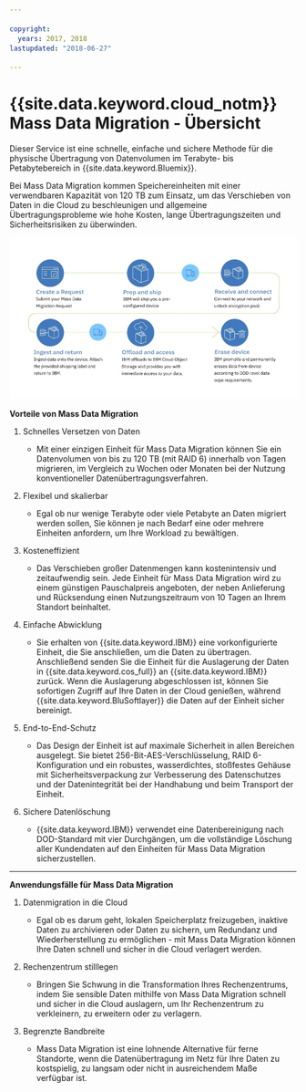 ```yaml
---

copyright:
  years: 2017, 2018
lastupdated: "2018-06-27"

---
```



# {{site.data.keyword.cloud_notm}} Mass Data Migration - Übersicht

Dieser Service ist eine schnelle, einfache und sichere Methode für die physische Übertragung von Datenvolumen im Terabyte- bis Petabytebereich in {{site.data.keyword.Bluemix}}. 

Bei Mass Data Migration kommen Speichereinheiten mit einer verwendbaren Kapazität von 120 TB zum Einsatz, um das Verschieben von Daten in die Cloud zu beschleunigen und allgemeine Übertragungsprobleme wie hohe Kosten, lange Übertragungszeiten und Sicherheitsrisiken zu überwinden. 

![Prozessablauf bei Mass Data Migration](/images/MDMSWorkflow.png)

**Vorteile von Mass Data Migration**

1. Schnelles Versetzen von Daten
    - Mit einer einzigen Einheit für Mass Data Migration können Sie ein Datenvolumen von bis zu 120 TB (mit RAID 6) innerhalb von Tagen migrieren, im Vergleich zu Wochen oder Monaten bei der Nutzung konventioneller Datenübertragungsverfahren. 
    
2. Flexibel und skalierbar
    - Egal ob nur wenige Terabyte oder viele Petabyte an Daten migriert werden sollen, Sie können je nach Bedarf eine oder mehrere Einheiten anfordern, um Ihre Workload zu bewältigen.
    
3. Kosteneffizient
    - Das Verschieben großer Datenmengen kann kostenintensiv und zeitaufwendig sein. Jede Einheit für Mass Data Migration wird zu einem günstigen Pauschalpreis angeboten, der neben Anlieferung und Rücksendung einen Nutzungszeitraum von 10 Tagen an Ihrem Standort beinhaltet.  
    
4. Einfache Abwicklung
    - Sie erhalten von {{site.data.keyword.IBM}} eine vorkonfigurierte Einheit, die Sie anschließen, um die Daten zu übertragen. Anschließend senden Sie die Einheit für die Auslagerung der Daten in {{site.data.keyword.cos_full}} an {{site.data.keyword.IBM}} zurück. Wenn die Auslagerung abgeschlossen ist, können Sie sofortigen Zugriff auf Ihre Daten in der Cloud genießen, während {{site.data.keyword.BluSoftlayer}} die Daten auf der Einheit sicher bereinigt. 
    
5. End-to-End-Schutz
    - Das Design der Einheit ist auf maximale Sicherheit in allen Bereichen ausgelegt. Sie bietet 256-Bit-AES-Verschlüsselung, RAID 6-Konfiguration und ein robustes, wasserdichtes, stoßfestes Gehäuse mit Sicherheitsverpackung zur Verbesserung des Datenschutzes und der Datenintegrität bei der Handhabung und beim Transport der Einheit.  
    
6. Sichere Datenlöschung
    - {{site.data.keyword.IBM}} verwendet eine Datenbereinigung nach DOD-Standard mit vier Durchgängen, um die vollständige Löschung aller Kundendaten auf den Einheiten für Mass Data Migration sicherzustellen. 
    
    
<hr>


**Anwendungsfälle für Mass Data Migration**
1. Datenmigration in die Cloud
    - Egal ob es darum geht, lokalen Speicherplatz freizugeben, inaktive Daten zu archivieren oder Daten zu sichern, um Redundanz und Wiederherstellung zu ermöglichen - mit Mass Data Migration können Ihre Daten schnell und sicher in die Cloud verlagert werden.

2. Rechenzentrum stilllegen
    - Bringen Sie Schwung in die Transformation Ihres Rechenzentrums, indem Sie sensible Daten mithilfe von Mass Data Migration schnell und sicher in die Cloud auslagern, um Ihr Rechenzentrum zu verkleinern, zu erweitern oder zu verlagern. 

3. Begrenzte Bandbreite
    - Mass Data Migration ist eine lohnende Alternative für ferne Standorte, wenn die Datenübertragung im Netz für Ihre Daten zu kostspielig, zu langsam oder nicht in ausreichendem Maße verfügbar ist.
